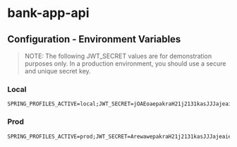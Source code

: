 # bank-app-api

## Configuration - Environment Variables

> NOTE: The following JWT_SECRET values are for demonstration purposes only. In a production environment, you should use
> a secure and unique secret key.

### Local

```env
SPRING_PROFILES_ACTIVE=local;JWT_SECRET=jOAEoaepakraH21j2131kasJJJajeaie
```

### Prod

```env
SPRING_PROFILES_ACTIVE=prod;JWT_SECRET=ArewawepakraH21j2131kasJJJajeaie
```